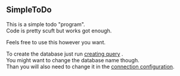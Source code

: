 ## SimpleToDo
This is a simple todo "program".  
Code is pretty scuft but works got enough.  

Feels free to use this however you want.  

To create the database just run [creating query](https://github.com/ErikSchnittker/SimpleToDo/blob/master/db/database.sql)
.  
You might want to change the database name though.  
Than you will also need to change it in the [connection configuration](https://github.com/ErikSchnittker/SimpleToDo/blob/master/db/connection.php).